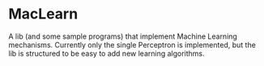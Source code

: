 MacLearn
========

A lib (and some sample programs) that implement Machine Learning mechanisms. Currently only the single Perceptron is implemented, but the lib is structured to be easy to add new learning algorithms.